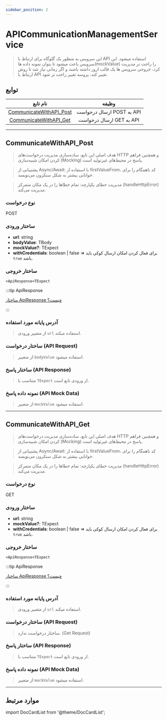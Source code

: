 ```yaml
---
sidebar_position: 2
---
```


# APICommunicationManagementService

> این سرویس به منظور یک گلوگاه برای ارتباط با API استفاده میشود. این سرویس باعث میشود تا بتوان نمونه داده ها(mockValue) را راحت تر مدیریت کرد، خروجی سرویس ها یک قالب ارور داشته باشند و اگر زمانی نیاز شد تا روش ارتباط با API تغییر کند، پروسه تغییر راحت تر شود.

## توابع

|                      نام تابع                       |           وظیفه           |
| :-------------------------------------------------: | :-----------------------: |
| [CommunicateWithAPI_Post](#communicatewithapi_post) | ارسال درخواست POST به API |
|  [CommunicateWithAPI_Get](#communicatewithapi_get)  | ارسال درخواست GET به API  |

---

## CommunicateWithAPI_Post

> هدف اصلی این تابع، ساده‌سازی مدیریت درخواست‌های HTTP و همچنین فراهم کردن امکان شبیه‌سازی (Mocking) پاسخ در محیط‌های غیرتولید است.

> پشتیبانی از Async/Await: با استفاده از firstValueFrom، کد ناهمگام را برای خوانایی بیشتر به شکل سنکرون می‌نویسد.

> مدیریت خطای یکپارچه: تمام خطاها را در یک مکان متمرکز (handleHttpError) مدیریت می‌کند.

### نوع درخواست

POST

### ساختار ورودی

- **url**: string
- **bodyValue**: TBody
- **mockValue?**: TExpect
- **withCredentials**: boolean | false => برای فعال کردن امکان ارسال کوکی باید `true` باشد.

### ساختار خروجی

`<ApiResponse<TExpect`

:::tip ApiResponse

[ساختار ApiResponse چیست؟](../models/api-response.md)

:::

### آدرس پایانه مورد استفاده

> از متغییر ورودی `url` استفاده میکند.

### ساختار درخواست (API Request)

> از متغییر `bodyValue` استفاده میشود.

### ساختار پاسخ (API Response)

> متناسب با `TExpect` از ورودی تابع است.

### نمونه داده پاسخ (API Mock Data)

> از متغییر `mockValue` استفاده میشود.

---

## CommunicateWithAPI_Get

> هدف اصلی این تابع، ساده‌سازی مدیریت درخواست‌های HTTP و همچنین فراهم کردن امکان شبیه‌سازی (Mocking) پاسخ در محیط‌های غیرتولید است.

> پشتیبانی از Async/Await: با استفاده از firstValueFrom، کد ناهمگام را برای خوانایی بیشتر به شکل سنکرون می‌نویسد.

> مدیریت خطای یکپارچه: تمام خطاها را در یک مکان متمرکز (handleHttpError) مدیریت می‌کند.

### نوع درخواست

GET

### ساختار ورودی

- **url**: string
- **mockValue?**: TExpect
- **withCredentials**: boolean | false => برای فعال کردن امکان ارسال کوکی باید `true` باشد.

### ساختار خروجی

`<ApiResponse<TExpect`

:::tip ApiResponse

[ساختار ApiResponse چیست؟](../models/api-response.md)

:::

### آدرس پایانه مورد استفاده

> از متغییر ورودی `url` استفاده میکند.

### ساختار درخواست (API Request)

> ساختار درخواست ندارد. (Get Request)

### ساختار پاسخ (API Response)

> متناسب با `TExpect` از ورودی تابع است.

### نمونه داده پاسخ (API Mock Data)

> از متغییر `mockValue` استفاده میشود.

---

## موارد مرتبط

import DocCardList from '@theme/DocCardList';

<DocCardList/>

